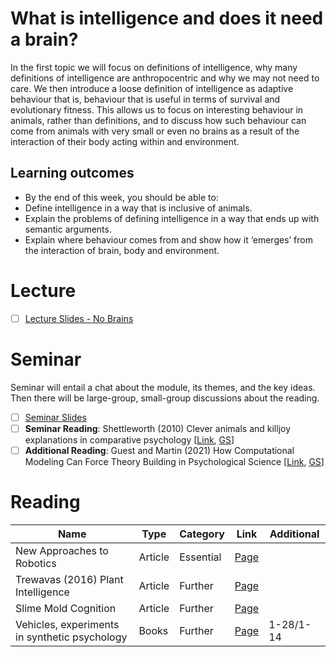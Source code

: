 # What is intelligence and does it need a brain?
In the first topic we will focus on definitions of intelligence, why many definitions of intelligence are anthropocentric and why we may not need to care. We then introduce a loose definition of intelligence as adaptive behaviour that is, behaviour that is useful in terms of survival and evolutionary fitness. This allows us to focus on interesting behaviour in animals, rather than definitions, and to discuss how such behaviour can come from animals with very small or even no brains as a result of the interaction of their body acting within and environment. 

## Learning outcomes
- By the end of this week, you should be able to:
- Define intelligence in a way that is inclusive of animals.
- Explain the problems of defining intelligence in a way that ends up with semantic arguments.
- Explain where behaviour comes from and show how it ‘emerges’ from the interaction of brain, body and environment.

# Lecture 
- [ ] [Lecture Slides - No Brains](https://github.com/LukeBirkett/study-planner/blob/main/826G5_Intelligence_in_Animals_and_Machines/weeks/week_1/IAM%20Lecture%201%20No%20Brains%202025.pdf)

# Seminar 
Seminar will entail a chat about the module, its themes, and the key ideas. Then there will be large-group, small-group discussions about the reading. 

 - [ ] [Seminar Slides](https://github.com/LukeBirkett/study-planner/blob/main/826G5_Intelligence_in_Animals_and_Machines/weeks/week_1/IAM_week1_seminar.pdf)
 - [ ] **Seminar Reading**: Shettleworth (2010) Clever animals and killjoy explanations in comparative psychology [[Link](https://github.com/LukeBirkett/study-planner/blob/main/826G5_intel_animals_machines/weeks/week_1/readings/shettleworth_2010_killjoy_explanations.pdf), [GS](https://scholar.google.com/scholar?hl=en&as_sdt=0%2C5&q=Clever+animals+and+killjoy+explanations+in+comparative+psychology&btnG=)]
 - [ ] **Additional Reading**: Guest and Martin (2021) How Computational Modeling Can Force Theory Building in Psychological Science [[Link](https://github.com/LukeBirkett/study-planner/blob/main/826G5_intel_animals_machines/weeks/week_1/readings/guest_martin_2021_how_computational_modeling.pdf), [GS](https://scholar.google.com/scholar?hl=en&as_sdt=0%2C5&q=How+Computational+Modeling+Can+Force+Theory+Building+in+Psychological+Science&btnG=)]

# Reading

| Name | Type | Category | Link | Additional | 
|---|---|---|---|---|
| New Approaches to Robotics | Article | Essential | [Page](https://readinglists.sussex.ac.uk/leganto/nui/citation/23770971050002461?institute=44SUS_INST&auth=SAML) |  |
| Trewavas (2016) Plant Intelligence | Article | Further | [Page](https://readinglists.sussex.ac.uk/leganto/nui/citation/24520949760002461?institute=44SUS_INST&auth=SAML) |  |
| Slime Mold Cognition | Article | Further | [Page](https://readinglists.sussex.ac.uk/leganto/nui/citation/24520950510002461?institute=44SUS_INST&auth=SAML) |  |
| Vehicles, experiments in synthetic psychology | Books | Further | [Page](https://readinglists.sussex.ac.uk/leganto/nui/citation/23770971060002461?institute=44SUS_INST&auth=SAML) | 1-28/1-14 |
